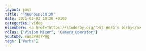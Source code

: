 ```yaml
---
layout: post
title: "The&nbsp;10:30"
date: 2021-05-02 10:30 +0100
categories: video
elsewhere: <a href="https://stwderby.org/">St Werb's Derby</a>
roles: ["Vision Mixer", "Camera Operator"]
youtube: eumZP4sTP9g
tags: ['Werbs']
---
```

